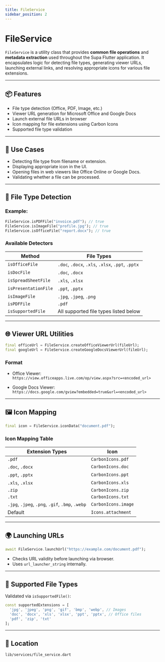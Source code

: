 ```yaml
---
title: FileService
sidebar_position: 2
---
```


# FileService

`FileService` is a utility class that provides **common file operations** and **metadata extraction** used throughout the Supa Flutter application. It encapsulates logic for detecting file types, generating viewer URLs, launching external links, and resolving appropriate icons for various file extensions.

---

## 📦 Features

- File type detection (Office, PDF, Image, etc.)
- Viewer URL generation for Microsoft Office and Google Docs
- Launch external file URLs in browser
- Icon mapping for file extensions using Carbon Icons
- Supported file type validation

---

## 🧠 Use Cases

- Detecting file type from filename or extension.
- Displaying appropriate icon in the UI.
- Opening files in web viewers like Office Online or Google Docs.
- Validating whether a file can be processed.

---

## 🚀 File Type Detection

### Example:

```dart
FileService.isPDFFile("invoice.pdf"); // true
FileService.isImageFile("profile.jpg"); // true
FileService.isOfficeFile("report.docx"); // true
```

### Available Detectors

| Method                      | File Types                      |
|----------------------------|----------------------------------|
| `isOfficeFile`             | `.doc`, `.docx`, `.xls`, `.xlsx`, `.ppt`, `.pptx` |
| `isDocFile`                | `.doc`, `.docx`                 |
| `isSpreadSheetFile`        | `.xls`, `.xlsx`                 |
| `isPresentationFile`       | `.ppt`, `.pptx`                 |
| `isImageFile`              | `.jpg`, `.jpeg`, `.png`         |
| `isPDFFile`                | `.pdf`                          |
| `isSupportedFile`          | All supported file types listed below |

---

## 🌐 Viewer URL Utilities

```dart
final officeUrl = FileService.createOfficeViewerUrl(fileUrl);
final googleUrl = FileService.createGoogleDocsViewerUrl(fileUrl);
```

### Format

- Office Viewer:  
  `https://view.officeapps.live.com/op/view.aspx?src=<encoded_url>`

- Google Docs Viewer:  
  `https://docs.google.com/gview?embedded=true&url=<encoded_url>`

---

## 🖼 Icon Mapping

```dart
final icon = FileService.iconData("document.pdf");
```

### Icon Mapping Table

| Extension Types              | Icon                      |
|-----------------------------|---------------------------|
| `.pdf`                      | `CarbonIcons.pdf`         |
| `.doc`, `.docx`             | `CarbonIcons.doc`         |
| `.ppt`, `.pptx`             | `CarbonIcons.ppt`         |
| `.xls`, `.xlsx`             | `CarbonIcons.xls`         |
| `.zip`                      | `CarbonIcons.zip`         |
| `.txt`                      | `CarbonIcons.txt`         |
| `.jpg`, `.jpeg`, `.png`, `.gif`, `.bmp`, `.webp` | `CarbonIcons.image` |
| Default                     | `Icons.attachment`        |

---

## 🌍 Launching URLs

```dart
await FileService.launchUrl("https://example.com/document.pdf");
```

- Checks URL validity before launching via browser.
- Uses `url_launcher_string` internally.

---

## 🧪 Supported File Types

Validated via `isSupportedFile()`:

```dart
const supportedExtensions = [
  'jpg', 'jpeg', 'png', 'gif', 'bmp', 'webp', // Images
  'doc', 'docx', 'xls', 'xlsx', 'ppt', 'pptx', // Office files
  'pdf', 'zip', 'txt'
];
```

---

## 📂 Location

```txt
lib/services/file_service.dart
```
